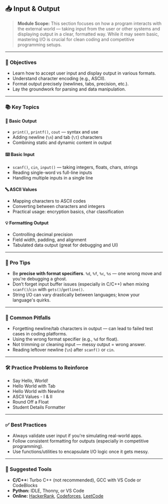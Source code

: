 ## 📥 Input & Output

> **Module Scope:**
> This section focuses on how a program interacts with the external world — taking input from the user or other systems and displaying output in a clear, formatted way. While it may seem basic, mastering I/O is crucial for clean coding and competitive programming setups.

---

### 🎯 **Objectives**

* Learn how to accept user input and display output in various formats.
* Understand character encoding (e.g., ASCII).
* Format output precisely (newlines, tabs, precision, etc.).
* Lay the groundwork for parsing and data manipulation.

---

### 📚 **Key Topics**

#### 🧾 Basic Output

* `print()`, `printf()`, `cout` — syntax and use
* Adding newline (`\n`) and tab (`\t`) characters
* Combining static and dynamic content in output

#### ⌨️ Basic Input

* `scanf()`, `cin`, `input()` — taking integers, floats, chars, strings
* Reading single-word vs full-line inputs
* Handling multiple inputs in a single line

#### 🔤 ASCII Values

* Mapping characters to ASCII codes
* Converting between characters and integers
* Practical usage: encryption basics, char classification

#### 💡 Formatting Output

* Controlling decimal precision
* Field width, padding, and alignment
* Tabulated data output (great for debugging and UI)

---

### 🧠 Pro Tips

* Be **precise with format specifiers**. `%d`, `%f`, `%c`, `%s` — one wrong move and you're debugging a ghost.
* Don’t forget input buffer issues (especially in C/C++) when mixing `scanf()`/`cin` with `gets()`/`getline()`.
* String I/O can vary drastically between languages; know your language's quirks.

---

### 🚧 Common Pitfalls

* Forgetting newline/tab characters in output — can lead to failed test cases in coding platforms.
* Using the wrong format specifier (e.g., `%d` for float).
* Not trimming or cleaning input — messy output = wrong answer.
* Reading leftover newline (`\n`) after `scanf()` or `cin`.

---

### 🛠️ Practice Problems to Reinforce

* Say Hello, World!
* Hello World with Tab
* Hello World with Newline
* ASCII Values - I & II
* Round Off a Float
* Student Details Formatter

---

### ✅ Best Practices

* Always validate user input if you're simulating real-world apps.
* Follow consistent formatting for outputs (especially in competitive programming).
* Use functions/utilities to encapsulate I/O logic once it gets messy.

---

### 🧪 Suggested Tools

* **C/C++:** Turbo C++ (not recommended), GCC with VS Code or CodeBlocks
* **Python:** IDLE, Thonny, or VS Code
* **Online:** [HackerRank](https://hackerrank.com), [Codeforces](https://codeforces.com), [LeetCode](https://leetcode.com)
